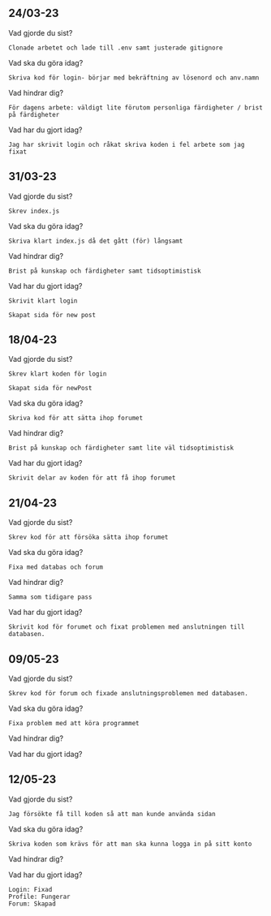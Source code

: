 ## 24/03-23
Vad gjorde du sist?
    
    Clonade arbetet och lade till .env samt justerade gitignore

Vad ska du göra idag?
    
    Skriva kod för login- börjar med bekräftning av lösenord och anv.namn 

Vad hindrar dig?

    För dagens arbete: väldigt lite förutom personliga färdigheter / brist på färdigheter

Vad har du gjort idag?

    Jag har skrivit login och råkat skriva koden i fel arbete som jag fixat

## 31/03-23

Vad gjorde du sist? 

    Skrev index.js

Vad ska du göra idag?

    Skriva klart index.js då det gått (för) långsamt

Vad hindrar dig?

    Brist på kunskap och färdigheter samt tidsoptimistisk

Vad har du gjort idag? 

    Skrivit klart login

    Skapat sida för new post

## 18/04-23

Vad gjorde du sist? 

    Skrev klart koden för login

    Skapat sida för newPost

Vad ska du göra idag?

    Skriva kod för att sätta ihop forumet

Vad hindrar dig? 

    Brist på kunskap och färdigheter samt lite väl tidsoptimistisk

Vad har du gjort idag?

    Skrivit delar av koden för att få ihop forumet

## 21/04-23

Vad gjorde du sist?

    Skrev kod för att försöka sätta ihop forumet

Vad ska du göra idag?

    Fixa med databas och forum

Vad hindrar dig?

    Samma som tidigare pass

Vad har du gjort idag?

    Skrivit kod för forumet och fixat problemen med anslutningen till databasen.

## 09/05-23

Vad gjorde du sist?

    Skrev kod för forum och fixade anslutningsproblemen med databasen.

Vad ska du göra idag?

    Fixa problem med att köra programmet

Vad hindrar dig?

    

Vad har du gjort idag?

## 12/05-23

Vad gjorde du sist? 

    Jag försökte få till koden så att man kunde använda sidan

Vad ska du göra idag? 

    Skriva koden som krävs för att man ska kunna logga in på sitt konto

Vad hindrar dig?



Vad har du gjort idag?

    Login: Fixad
    Profile: Fungerar
    Forum: Skapad
    

    